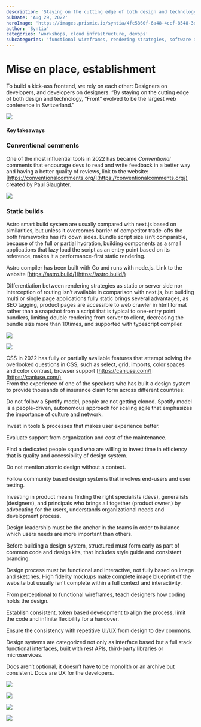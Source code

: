 ```yaml
---
description: 'Staying on the cutting edge of both design and technology at Front'
pubDate: 'Aug 29, 2022'
heroImage: 'https://images.prismic.io/syntia/4fc5860f-6a48-4ccf-8548-3d300b80a89e_img_20220826_103321.jpg?auto=compress,format'
author: 'Syntia'
categories: 'workshops, cloud infrastructure, devops'
subcategories: 'functional wireframes, rendering strategies, software architecture, project maintenance, design system, caching, conventional comments'
---
```


# **Mise en place, establishment**

To build a kick-ass frontend, we rely on each other: Designers on developers, and developers on designers. “By staying on the cutting edge of both design and technology, “Front” evolved to be the largest web conference in Switzerland.”

![](https://images.prismic.io/syntia/039ad8c1-d03b-4df9-85a9-e34474c65dbe_img_20220826_115009.jpg?auto=compress,format)

#### **Key takeaways**

### **Conventional comments**

One of the most influential tools in 2022 has became _Conventional_ comments that encourage devs to read and write feedback in a better way and having a better quality of reviews, link to the website: [https://conventionalcomments.org/](https://conventionalcomments.org/) created by Paul Slaughter.

![](https://images.prismic.io/syntia/7811d84b-520c-4a64-bcce-ab42ca81fd47_img_20220826_144732.jpg?auto=compress,format)

### **Static builds**

Astro smart build system are usually compared with next.js based on similarities, but unless it overcomes barrier of competitor trade-offs the both frameworks has it’s down sides. Bundle script size isn’t comparable, because of the full or partial hydration, building components as a small applications that lazy load the script as an entry point based on its reference, makes it a performance-first static rendering. 

Astro compiler has been built with Go and runs with node.js. Link to the website [https://astro.build/](https://astro.build/)

Differentiation between rendering strategies as static or server side nor interception of routing isn’t available in comparison with next.js, but building multi or single page applications fully static brings several advantages, as SEO tagging, product pages are accessible to web crawler in html format rather than a snapshot from a script that is typical to one-entry point bundlers, limiting double rendering from server to client, decreasing the bundle size more than 10times, and supported with typescript compiler. 

![](https://images.prismic.io/syntia/bc2d8bd5-c7e7-486e-82a3-fdc160b9f1a4_img_20220826_110426.jpg?auto=compress,format)

![](https://images.prismic.io/syntia/f6faeaed-9766-4541-adff-b75830e0c6e9_img_20220826_142822.jpg?auto=compress,format)

CSS in 2022 has fully or partially available features that attempt solving the overlooked questions in CSS, such as select, grid, imports, color spaces and color contrast, browser support [https://caniuse.com/](https://caniuse.com/)  
From the experience of one of the speakers who has built a design system to provide thousands of insurance claim form across different countries:

Do not follow a Spotify model, people are not getting cloned. Spotify model is a people-driven, autonomous approach for scaling agile that emphasizes the importance of culture and network.

Invest in tools & processes that makes user experience better.

Evaluate support from organization and cost of the maintenance.

Find a dedicated people squad who are willing to invest time in efficiency that is quality and accessibility of design system.

Do not mention atomic design without a context.

Follow community based design systems that involves end-users and user testing.

Investing in product means finding the right specialists (devs), generalists (designers), and principals who brings all together (product owner,) by advocating for the users, understands organizational needs and development process.

Design leadership must be the anchor in the teams in order to balance which users needs are more important than others.

Before building a design system, structured must form early as part of common code and design kits, that includes style guide and consistent branding.

Design process must be functional and interactive, not fully based on image and sketches. High fidelity mockups make complete image blueprint of the website but usually isn’t complete within a full context and interactivity.

From perceptional to functional wireframes, teach designers how coding holds the design.

Establish consistent, token based development to align the process, limit the code and infinite flexibility for a handover.

Ensure the consistency with repetitive UI/UX from design to dev commons.

Design systems are categorized not only as interface based but a full stack functional interfaces, built with rest APIs, third-party libraries or microservices.

Docs aren’t optional, it doesn’t have to be monolith or an archive but consistent. Docs are UX for the developers.

![](https://images.prismic.io/syntia/8aae1f38-4cc5-410a-896e-c14fc5ca1696_img_20220826_140703.jpg?auto=compress,format)

![](https://images.prismic.io/syntia/33ddbcbb-f96e-404a-87c9-10b8e28f5a77_img_20220826_140527.jpg?auto=compress,format)

![](https://images.prismic.io/syntia/aafe5fd8-3991-4e60-9800-4bb3d151586f_img_20220826_141538.jpg?auto=compress,format)

![](https://images.prismic.io/syntia/363ef9ab-e135-4ab7-ab7c-632fdca71c46_img_20220826_153105.jpg?auto=compress,format)